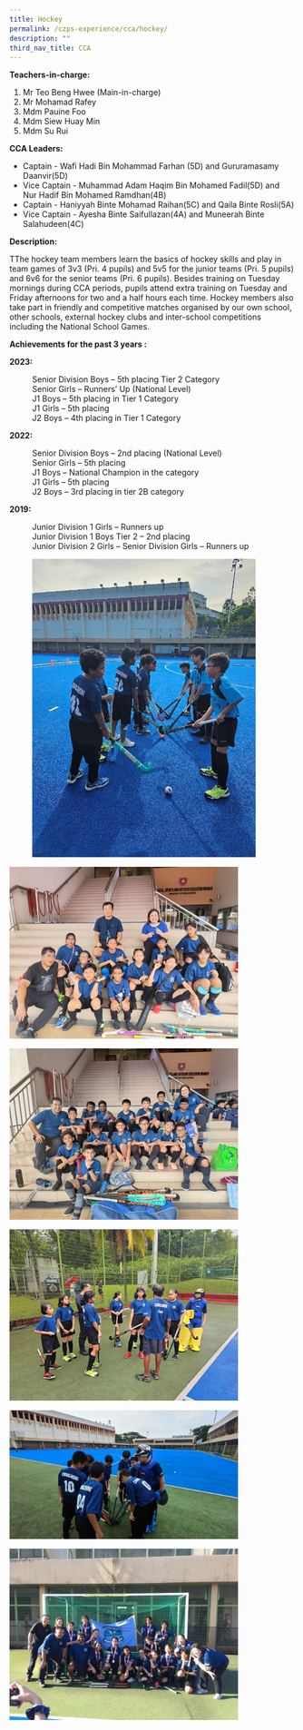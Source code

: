 ```yaml
---
title: Hockey
permalink: /czps-experience/cca/hockey/
description: ""
third_nav_title: CCA
---
```

<p><strong>Teachers-in-charge:&nbsp;</strong></p>
<ol>
<li>Mr Teo Beng Hwee (Main-in-charge)</li>
<li>Mr Mohamad Rafey</li>
<li>Mdm Pauine Foo</li>
<li>Mdm Siew Huay Min</li>
<li>Mdm Su Rui</li>
</ol>
<p><strong>CCA Leaders:</strong></p>
<ul>
<li>Captain - Wafi Hadi Bin Mohammad Farhan (5D) and Gururamasamy Daanvir(5D)</li>
<li>Vice Captain - Muhammad Adam Haqim Bin Mohamed Fadil(5D) and  Nur Hadif Bin Mohamed Ramdhan(4B)</li>

<li>Captain - Haniyyah Binte Mohamad Raihan(5C) and Qaila Binte Rosli(5A)</li>
<li>Vice Captain - Ayesha Binte Saifullazan(4A) and Muneerah Binte Salahudeen(4C)</li>
</ul>
<p><strong>Description:</strong></p>
<p>TThe hockey team members learn the basics of hockey skills and play in team games of 3v3 (Pri. 4 pupils) and 5v5 for the junior teams (Pri. 5 pupils) and 6v6 for the senior teams (Pri. 6 pupils). Besides training on Tuesday mornings during CCA periods, pupils attend extra training on Tuesday and Friday afternoons for two and a half hours each time. Hockey members also take part in friendly and competitive matches organised by our own school, other schools, external hockey clubs and inter-school competitions including the National School Games.</p>
<p><strong>Achievements for the past 3 years :</strong></p>
<p><strong>2023: </strong></p>
<p style="padding-left: 40px;">Senior Division Boys – 5th placing Tier 2 Category<br>Senior Girls – Runners’ Up (National Level)<br>J1 Boys – 5th placing in Tier 1 Category<br>J1 Girls – 5th placing<br>J2 Boys – 4th  placing in Tier 1 Category</p>
<p><strong>2022: </strong></p>
<p style="padding-left: 40px;">Senior Division Boys – 2nd placing (National Level)<br>Senior Girls – 5th placing <br>J1 Boys – National Champion in the category<br>J1 Girls – 5th placing<br>J2 Boys – 3rd placing in tier 2B category</p>
<p><strong>2019: </strong></p>
<p style="padding-left: 40px;">Junior Division 1 Girls – Runners up<br>Junior Division 1 Boys Tier 2 – 2nd placing <br>Junior Division 2 Girls – Senior Division Girls – Runners up</p>

<p style="padding-left: 40px;">
<img style="width: 85%;" src="/images/hockey%202023_1.jpg">
</p><p><img style="width: 80%;" src="/images/hockey%202023_2.png"></p>
<p><img style="width: 80%;" src="/images/hockey%202023_3.jpg"></p>
<p><img style="width: 80%;" src="/images/hockey%202023_4.png"></p>
<p><img style="width: 80%;" src="/images/hockey%202023_5.jpg"></p>
<p><img style="width: 80%;" src="/images/hockey%202023_6.jpg"></p>
